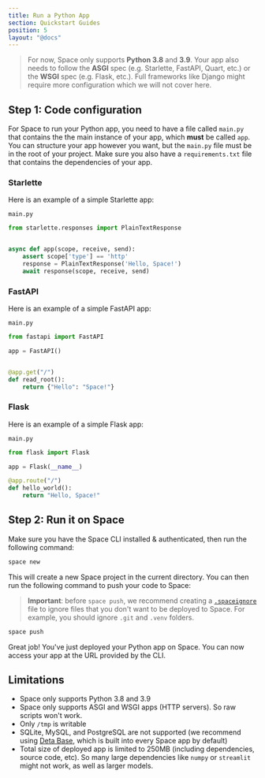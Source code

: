 ```yaml
---
title: Run a Python App
section: Quickstart Guides
position: 5
layout: "@docs"
---
```


> For now, Space only supports __Python 3.8__ and __3.9__. Your app also needs to follow the __ASGI__ spec (e.g. Starlette, FastAPI, Quart, etc.) or the __WSGI__ spec (e.g. Flask, etc.). Full frameworks like Django might require more configuration which we will not cover here.

## Step 1: Code configuration

For Space to run your Python app, you need to have a file called `main.py` that contains the the main instance of your app, which __must__ be called `app`. You can structure your app however you want, but the `main.py` file must be in the root of your project. Make sure you also have a `requirements.txt` file that contains the dependencies of your app.

### Starlette
Here is an example of a simple Starlette app:

`main.py`
```python
from starlette.responses import PlainTextResponse


async def app(scope, receive, send):
    assert scope['type'] == 'http'
    response = PlainTextResponse('Hello, Space!')
    await response(scope, receive, send)
```

### FastAPI
Here is an example of a simple FastAPI app:

`main.py`
```python
from fastapi import FastAPI

app = FastAPI()


@app.get("/")
def read_root():
    return {"Hello": "Space!"}
```

### Flask
Here is an example of a simple Flask app:

`main.py`
```python
from flask import Flask

app = Flask(__name__)

@app.route("/")
def hello_world():
    return "Hello, Space!"
```


## Step 2: Run it on Space
Make sure you have the Space CLI installed & authenticated, then run the following command:

```bash
space new
```
This will create a new Space project in the current directory. You can then run the following command to push your code to Space:
> __Important__: before `space push`, we recommend creating a [`.spaceignore`](/docs/en/basics/revisions#ignoring-files-and-directories) file to ignore files that you don't want to be deployed to Space. For example, you should ignore `.git` and `.venv` folders.


```bash
space push
```

Great job! You've just deployed your Python app on Space. You can now access your app at the URL provided by the CLI.

## Limitations
- Space only supports Python 3.8 and 3.9
- Space only supports ASGI and WSGI apps (HTTP servers). So raw scripts won't work.
- Only `/tmp` is writable
- SQLite, MySQL, and PostgreSQL are not supported (we recommend using [Deta Base](/docs/en/reference/base/sdk), which is built into every Space app by default)
- Total size of deployed app is limited to 250MB (including dependencies, source code, etc). So many large dependencies like `numpy` or `streamlit` might not work, as well as larger models.